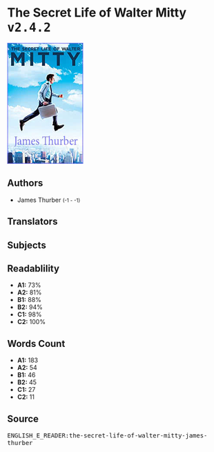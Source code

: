 # The Secret Life of Walter Mitty <kbd>v2.4.2</kbd>

![](./cover.medium.jpg "")

## Authors


 - James Thurber <small>(-1 - -1)</small>

## Translators



## Subjects



## Readablility


 - **A1:** 73%
 - **A2:** 81%
 - **B1:** 88%
 - **B2:** 94%
 - **C1:** 98%
 - **C2:** 100%

## Words Count


 - **A1:** 183
 - **A2:** 54
 - **B1:** 46
 - **B2:** 45
 - **C1:** 27
 - **C2:** 11

## Source


<kbd>ENGLISH_E_READER:the-secret-life-of-walter-mitty-james-thurber</kbd>
